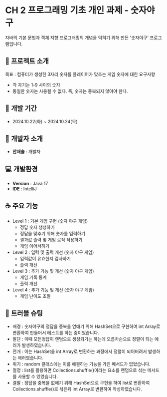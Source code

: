 # CH 2 프로그래밍 기초 개인 과제 - 숫자야구
자바의 기본 문법과 객체 지향 프로그래밍의 개념을 익히기 위해 만든 '숫자야구' 프로그램입니다.
## 🤩 프로젝트 소개
목표 : 컴퓨터가 생성한 3자리 숫자를 플레이어가 맞추는 게임
숫자에 대한 요구사항
- 각 자기는 1-9 사이의 숫자
- 동일한 숫자는 사용될 수 없다. 즉, 숫자는 중복되지 않아야 한다.

## 🤪 개발 기간
- 2024.10.22(화) ~ 2024.10.24(목)

## 🥳 개발자 소개
- **안재솔** : 개발자

## 💻 개발환경
- **Version** : Java 17
- **IDE** : IntelliJ

## ☕️ 주요 기능
- Level 1 : 기본 게임 구현 (숫자 야구 게임)
  - 정답 숫자 생성하기
  - 정답을 맞추기 위해 숫자를 입력하기
  - 결과값 출력 및 게임 로직 적용하기
  - 게임 이어서하기
- Level 2 : 입력 및 출력 개선 (숫자 야구 게임)
  - 입력값이 유효한지 검사하기
  - 출력 개선
- Level 3 : 추가 기능 및 개선 (숫자 야구 게임)
  - 게임 기록 통계
  - 출력 개선
- Level 4 : 추가 기능 및 개선 (숫자 야구 게임)
  - 게임 난이도 조절

## 🙈 트러블 슈팅
- 배경 : 숫자야구의 정답을 중복을 없애기 위해 HashSet으로 구현하여 int Array로 변환하여 만들어서 테스트를 하는 중이었습니다.
- 발단 : 이때 모든정답이 랜덤으로 생성되기는 하는데 오름차순으로 정렬이 되는 에러가 발생하였습니다.
- 전개 : 이는 HashSet을 int Array로 변환하는 과정에서 정렬이 되어버려서 발생하는 에러였습니다.
- 위기 : random 클래스에는 이를 해결하는 기능을 가진 메서드가 없었습니다.
- 절정 : list를 활용하면 Collections.shuffle()이라는 요소를 랜덤으로 섞는 메서드를 사용할 수 있었습니다.
- 결말 : 정답을 중복을 없애기 위해 HashSet으로 구현을 하여 list로 변환하여 Collections.shuffle()로 섞은뒤 int Array로 변환하여 작성하였습니다.
